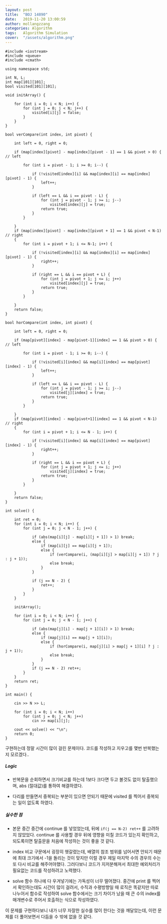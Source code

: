 ```yaml
---
layout: post
title:  "BOJ 14890"
date:   2019-11-20 13:00:59
author: mollangzzang
categories: Algorithm
tags:	Algorithm Simulation
cover:  "/assets/algorithm.png"
---
```


```
#include <iostream>
#include <queue>
#include <cmath>

using namespace std;

int N, L;
int map[101][101];
bool visited[101][101];

void initArray() {

	for (int i = 0; i < N; i++) {
		for (int j = 0; j < N; j++) {
			visited[i][j] = false;
		}
	}
}

bool verCompare(int index, int pivot) {

	int left = 0, right = 0;

	if (map[index][pivot] - map[index][pivot - 1] == 1 && pivot > 0) { // left

		for (int i = pivot - 1; i >= 0; i--) {
			
			if (!visited[index][i] && map[index][i] == map[index][pivot] - 1) {
				left++;
			}

			if (left == L && i == pivot - L) {
				for (int j = pivot - 1; j >= i; j--)
					visited[index][j] = true;
				return true;
			}
		}

	}
	if (map[index][pivot] - map[index][pivot + 1] == 1 && pivot < N-1) // right 
	{
		for (int i = pivot + 1; i <= N-1; i++) {

			if (!visited[index][i] && map[index][i] == map[index][pivot] - 1) {
				right++;
			}

			if (right == L && i == pivot + L) {
				for (int j = pivot + 1; j <= i; j++)
					visited[index][j] = true;
				return true;
			}
		}

	}
	return false;
}

bool horCompare(int index, int pivot) {

	int left = 0, right = 0;

	if (map[pivot][index] - map[pivot-1][index] == 1 && pivot > 0) { // left

		for (int i = pivot - 1; i >= 0; i--) {

			if (!visited[i][index] && map[i][index] == map[pivot][index] - 1) {
				left++;
			}

			if (left == L && i == pivot - L) {
				for (int j = pivot - 1; j >= i; j--)
					visited[j][index] = true;
				return true;
			}
		}

	}
	if (map[pivot][index] - map[pivot+1][index] == 1 && pivot < N-1) // right 
	{
		for (int i = pivot + 1; i <= N - 1; i++) {

			if (!visited[i][index] && map[i][index] == map[pivot][index] - 1) {
				right++;
			}

			if (right == L && i == pivot + L) {
				for (int j = pivot + 1; j <= i; j++)
					visited[j][index] = true;
				return true;
			}
		}

	}
	return false;
}

int solve() {

	int ret = 0;
	for (int i = 0; i < N; i++) {
		for (int j = 0; j < N - 1; j++) {

			if (abs(map[i][j] - map[i][j + 1]) > 1) break;
			else {
				if (map[i][j] == map[i][j + 1]);
				else {
					if (verCompare(i, (map[i][j] > map[i][j + 1]) ? j : j + 1));
					else break;
				}
			}
			
			if (j == N - 2) {
				ret++;
			}
		}
	}

	initArray();

	for (int i = 0; i < N; i++) {
		for (int j = 0; j < N - 1; j++) {

			if (abs(map[j][i] - map[j + 1][i]) > 1) break;
			else {
				if (map[j][i] == map[j + 1][i]);
				else {
					if (horCompare(i, map[j][i] > map[j + 1][i] ? j : j + 1));
					else break;
				}
			}
			if (j == N - 2) ret++;
		}
	}
	return ret;
}

int main() {

	cin >> N >> L;
	
	for (int i = 0; i < N; i++) 
		for (int j = 0; j < N; j++) 
			cin >> map[i][j];
		
	cout << solve() << "\n";
	return 0;
}
```

구현하는데 정말 시간이 많이 걸린 문제이다. 코드를 작성하고 지우고를 몇번 반복했는지 모르겠다..

##### Logic

- 반복문을 순회하면서 크기비교를 하는데 1보다 크다면 두고 볼것도 없이 탈출했으며, abs (절대값)를 통하여 해결하였다.

- 다리를 만들면서 중복되는 부분이 있으면 안되기 때문에 visited 를 찍어서 중복되는 일이 없도록 하였다.

##### 실수한 점

- 본문 중간 중간에 continue 를 넣었었는데, 뒤에 `if(j == N-2) ret++` 를 고려하지 않았었다. continue 를 사용할 경우 뒤에 영향을 미칠 코드가 있는지 확인하고, 되도록이면 탈출문을 처음에 작성하는 것이 좋을 것 같다.

- index 비교 구문에서 굉장히 헷갈렸는데, 배열의 참조 범위를 넘어서면 안되기 때문에 최대 크기에서 -1을 돌리는 것이 맞지만 이럴 경우 제일 마지막 수의 경우의 수는 또 다시 비교를 해주어야했다. 그러다보니 코드가 지저분해져서 최대한 예외처리가 필요없는 코드를 작성하려고 노력했다.

- solve 함수 하나에 다 우겨넣기에는 가독성이 너무 떨어졌다. 중간에 print 를 찍어서 확인하는데도 시간이 많이 걸려서, 수직과 수평방향일 때 로직은 똑같지만 따로 나누어서 함수로 작성하여 solve 함수에서는 크기 차이가 났을 때 큰 수의 index를 매개변수로 주어서 호출하는 식으로 작성하였다.

이 문제를 구현하다보니 내가 너무 자잘한 실수를 많이 한다는 것을 깨달았는데, 이런 문제를 더 풀어보면서 다듬을 수 밖에 없을 것 같다.